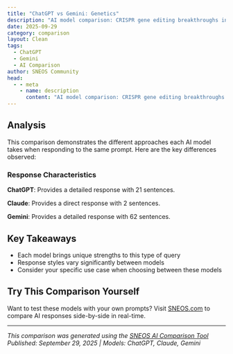 ```yaml
---
title: "ChatGPT vs Gemini: Genetics"
description: "AI model comparison: CRISPR gene editing breakthroughs in 2025 - what diseases can we cure now?..."
date: 2025-09-29
category: comparison
layout: Clean
tags:
  - ChatGPT
  - Gemini
  - AI Comparison
author: SNEOS Community
head:
  - - meta
    - name: description
      content: "AI model comparison: CRISPR gene editing breakthroughs in 2025 - what diseases can we cure now?..."
---
```


<ChatComparison
  title="ChatGPT vs Gemini: Genetics"
  prompt="CRISPR gene editing breakthroughs in 2025 - what diseases can we cure now?"
  :responses='{
    "ChatGPT": "As of 2025, CRISPR gene editing technology has made significant breakthroughs, enabling potential cures or effective treatments for several diseases. Here are some of the major areas where CRISPR has shown promising results:\n\n1. **Sickle Cell Disease and Beta-Thalassemia**  \n   - CRISPR has been successfully used to edit the genes of patients with these inherited blood disorders, leading to the production of healthy hemoglobin. Several clinical trials have demonstrated high cure rates or significant symptom relief.\n\n2. **Certain Cancers**  \n   - CRISPR-based therapies are being used to engineer immune cells (like CAR-T cells) to better target cancers such as leukemia and lymphoma. Such gene-edited immunotherapies have improved remission durations and reduced relapse rates.\n\n3. **Inherited Retinal Diseases**  \n   - Diseases like Leber congenital amaurosis and certain forms of inherited blindness are now treatable by direct in vivo CRISPR gene editing in retinal cells, restoring vision or preventing blindness progression.\n\n4. **HIV/AIDS**  \n   - CRISPR has been explored to excise or deactivate the HIV genome from infected cells. Experimental treatments have shown promising results in reducing the viral reservoir, potentially moving towards a functional cure.\n\n5. **Cystic Fibrosis**  \n   - Gene editing techniques have started to correct mutations in the CFTR gene in lung epithelial cells, which could halt or reverse lung damage caused by cystic fibrosis.\n\n6. **Muscular Dystrophies**  \n   - Duchenne muscular dystrophy (DMD) is being targeted by CRISPR therapies that restore dystrophin production in muscle tissue, improving muscle function.\n\n7. **Rare Genetic Disorders**  \n   - Several rare single-gene disorders like hereditary tyrosinemia and certain immunodeficiencies have seen advances with CRISPR treatments correcting the underlying mutations.\n\nOverall, the clinical application of CRISPR has moved from experimental stages to early routine treatment for some genetic and infectious diseases, while ongoing trials continue to expand its impact. Regulatory approvals for CRISPR-based therapies have increased globally, enhancing access.\n\nIf you want, I can provide more details on any specific disease or therapy!",
    "Gemini": "Okay, let\u0027s explore the exciting (and hypothetical) landscape of CRISPR-based cures in 2025.  While I can\u0027t definitively say *exactly* what will be curable, I can paint a picture based on current research trends, potential advancements, and the challenges involved.\n\n**Factors Shaping the CRISPR Landscape in 2025:**\n\n*   **Delivery Methods:** This is a HUGE bottleneck right now. Getting CRISPR components (Cas9 enzyme and guide RNA) safely and efficiently to the right cells in the body is paramount.  By 2025, we can expect to see significant progress in viral vector delivery (AAV, lentivirus), lipid nanoparticles (LNPs), and potentially even targeted delivery using exosomes or cell-penetrating peptides.  Improvements in delivery will unlock new treatable diseases.\n*   **Specificity and Off-Target Effects:**  Early CRISPR had issues with cutting DNA at unintended sites.  By 2025, we\u0027d anticipate much more precise Cas enzymes (e.g., high-fidelity Cas9 variants) and better guide RNA design algorithms to minimize off-target effects. Base editing and prime editing (more precise forms of CRISPR) will likely be more refined and widely used, further reducing off-target concerns.\n*   **Clinical Trials:** The number and scope of CRISPR clinical trials are rapidly expanding.  By 2025, we\u0027ll have results from many more trials, providing crucial data on efficacy, safety, and long-term outcomes.  This data will guide the development of future CRISPR therapies.\n*   **Ethical and Regulatory Frameworks:**  As CRISPR technology advances, so too must the ethical and regulatory guidelines surrounding its use. By 2025, we hope to have more robust and globally harmonized frameworks to ensure responsible and equitable access to CRISPR-based therapies.\n*   **Cost and Accessibility:** CRISPR therapies are currently very expensive.  By 2025, improvements in manufacturing and delivery technologies, coupled with increased competition, could help to drive down costs and improve accessibility.\n\n**Potential Diseases Curable or Significantly Treatable by 2025 (Assuming Significant Progress):**\n\nKeep in mind that \u0022cure\u0022 is a strong word. In many cases, \u0022highly effective treatment leading to long-term remission or functional cure\u0022 is more accurate.\n\n*   **Inherited Blood Disorders:**\n    *   **Sickle Cell Disease:** This is one of the frontrunners. CRISPR-based therapies targeting the BCL11A enhancer (to increase fetal hemoglobin production) have shown remarkable promise in early clinical trials. By 2025, a functional cure could be a reality for many patients.\n    *   **Beta-Thalassemia:** Similar to sickle cell, beta-thalassemia involves mutations in hemoglobin genes.  CRISPR approaches to increase fetal hemoglobin or correct the underlying mutation are likely to be advanced.\n    *   **Hemophilia:** Gene editing to correct or insert a functional copy of the clotting factor gene is a promising avenue for a long-lasting treatment or functional cure.\n\n*   **Inherited Eye Diseases:**\n    *   **Leber Congenital Amaurosis (LCA):**  Certain forms of LCA, caused by mutations in the *CEP290* gene, have been targeted with CRISPR.  Early trials have shown some improvement in vision.  By 2025, more effective and refined therapies could be available.\n    *   **Retinitis Pigmentosa:** While RP is a complex disease with many genetic causes, CRISPR could be used to target specific mutations in certain RP subtypes.\n\n*   **Genetic Liver Diseases:**\n    *   **Alpha-1 Antitrypsin Deficiency:** CRISPR could be used to correct the mutated *SERPINA1* gene in the liver.\n    *   **Hereditary Tyrosinemia Type 1 (HT1):** CRISPR could correct the mutated *FAH* gene in the liver.\n\n*   **Some Cancers (Likely a Combination Therapy Approach):**\n    *   **CAR-T Cell Therapy Enhancement:** CRISPR can be used to improve CAR-T cell therapy by knocking out genes that inhibit T cell function or by inserting genes that enhance their targeting ability. This could lead to more effective CAR-T therapies for certain blood cancers.\n    *   **Targeting Specific Cancer-Causing Mutations:** In cancers with well-defined genetic drivers (e.g., certain lung cancers with EGFR mutations), CRISPR could be used to directly target and disrupt those mutations, potentially in combination with other cancer therapies. *This is more likely to be a targeted therapy than a complete cure, but could significantly improve outcomes.*\n    *   **Enhancing Immunotherapy:** CRISPR can be used to knock out genes that suppress the immune system\u0027s ability to attack cancer cells, potentially making immunotherapy more effective.\n\n*   **Muscular Dystrophy:**\n    *   **Duchenne Muscular Dystrophy (DMD):** CRISPR-based \u0022exon skipping\u0022 approaches aim to restore the reading frame of the dystrophin gene, allowing for production of a shorter but functional protein.  While not a cure, this could significantly slow disease progression.  By 2025, we might see more advanced exon-skipping therapies or even attempts at full gene correction.\n\n*   **HIV (Potentially a Functional Cure):**\n    *   CRISPR can be used to target and disrupt the HIV provirus integrated into the host cell\u0027s DNA.  While eradicating HIV completely is extremely challenging, CRISPR could potentially lead to a functional cure, where the virus is suppressed to undetectable levels without the need for antiretroviral therapy.\n\n**Diseases Less Likely to Be \u0022Cured\u0022 by 2025 (But Could See Significant Therapeutic Advancements):**\n\n*   **Complex Multifactorial Diseases:** Diseases like Alzheimer\u0027s, Parkinson\u0027s, and type 2 diabetes are influenced by many genes and environmental factors. CRISPR is unlikely to be a standalone cure for these conditions by 2025, but it *could* be used to target specific genetic risk factors or to develop new therapies that address underlying disease mechanisms.\n*   **Autoimmune Diseases:** While CRISPR could be used to target specific immune cells or pathways involved in autoimmune diseases, the complexity of the immune system and the risk of off-target effects make it a challenging target. Significant therapeutic advancements are possible, but a complete cure is less likely in the near term.\n*   **Most Solid Tumors:** Delivering CRISPR effectively to all cancer cells within a solid tumor is a major hurdle. While CRISPR will likely play an increasingly important role in cancer therapy, it\u0027s unlikely to be a standalone cure for most solid tumors by 2025. Combination therapies and more targeted delivery methods will be crucial.\n\n**Important Caveats:**\n\n*   **\u0022Cure\u0022 vs. \u0022Treatment\u0022:** As mentioned earlier, it\u0027s crucial to distinguish between a complete cure and a highly effective treatment that leads to long-term remission or a functional cure.\n*   **Individual Variability:** The effectiveness of CRISPR therapies can vary depending on the individual\u0027s genetic background, disease stage, and other factors.\n*   **Long-Term Effects:** The long-term effects of CRISPR gene editing are still being studied. It\u0027s important to monitor patients for any potential side effects or unintended consequences.\n*   **Accessibility and Equity:** Ensuring equitable access to CRISPR therapies will be a major challenge. These therapies are likely to be expensive initially, and it\u0027s important to ensure that they are available to all patients who need them, regardless of their socioeconomic status.\n\n**In Conclusion:**\n\nBy 2025, CRISPR technology has the potential to revolutionize the treatment of many genetic diseases and cancers. We can anticipate significant advancements in delivery methods, specificity, and clinical trial data. While a complete \u0022cure\u0022 may not be achievable for all diseases, CRISPR offers the promise of highly effective treatments that can significantly improve the lives of millions of people. The ethical and societal implications of this powerful technology must be carefully considered to ensure that it is used responsibly and equitably.\n"
  }'
  published-date="16:28"
/>

## Analysis

This comparison demonstrates the different approaches each AI model takes when responding to the same prompt. Here are the key differences observed:

### Response Characteristics

**ChatGPT**: Provides a detailed response with 21 sentences. 

**Claude**: Provides a direct response with 2 sentences. 

**Gemini**: Provides a detailed response with 62 sentences. 

## Key Takeaways

- Each model brings unique strengths to this type of query
- Response styles vary significantly between models
- Consider your specific use case when choosing between these models

## Try This Comparison Yourself

Want to test these models with your own prompts? Visit [SNEOS.com](https://sneos.com) to compare AI responses side-by-side in real-time.

---

*This comparison was generated using the [SNEOS AI Comparison Tool](https://sneos.com)*
*Published: September 29, 2025 | Models: ChatGPT, Claude, Gemini*
